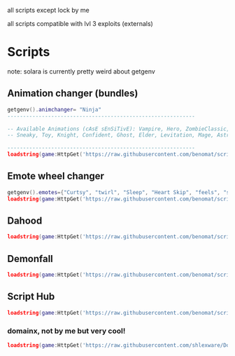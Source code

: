 all scripts except lock by me

all scripts compatible with lvl 3 exploits (externals)

# Scripts

note: solara is currently pretty weird about getgenv

## Animation changer (bundles)
```lua
getgenv().animchanger= "Ninja"
------------------------------------------------------------

-- Available Animations (cAsE sEnSiTivE): Vampire, Hero, ZombieClassic, Cowboy, Patrol, Bold, ZombieFE, Princess, Popstar, 
-- Sneaky, Toy, Knight, Confident, Ghost, Elder, Levitation, Mage, Astronaut, Ninja, Werewolf, Cartoon, Pirate

------------------------------------------------------------
loadstring(game:HttpGet('https://raw.githubusercontent.com/benomat/scripts/m/a'))()
```
## Emote wheel changer
```lua
getgenv().emotes={"Curtsy", "twirl", "Sleep", "Heart Skip", "feels", "strut", "sliving", "faceframe"}
loadstring(game:HttpGet('https://raw.githubusercontent.com/benomat/scripts/m/e'))()
```
## Dahood
```lua
loadstring(game:HttpGet('https://raw.githubusercontent.com/benomat/scripts/m/lock'))()
```
## Demonfall
```lua
loadstring(game:HttpGet('https://raw.githubusercontent.com/benomat/scripts/m/demonfall'))()
```

## Script Hub
```lua
loadstring(game:HttpGet('https://raw.githubusercontent.com/benomat/scripts/m/vindex'))()
```

### domainx, not by me but very cool!
```lua
loadstring(game:HttpGet('https://raw.githubusercontent.com/shlexware/DomainX/main/source',true))()
```
